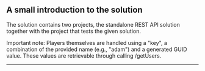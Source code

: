 ## A small introduction to the solution

The solution contains two projects, the
standalone REST API solution together
with the project that tests the
given solution.

Important note:
Players themselves are handled using
a "key", a combination of the provided
name (e.g., "adam") and a generated
GUID value. These values are
retrievable through calling /getUsers.

----------------------------------------
